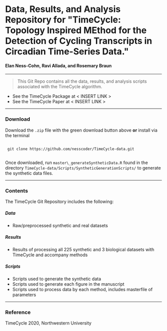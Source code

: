 # Data, Results, and Analysis Repository for "TimeCycle: Topology Inspired MEthod for the Detection of Cycling Transcripts in Circadian Time-Series Data."

#### Elan Ness-Cohn, Ravi Allada, and Rosemary Braun

------------------------------------------------------------------------

> This Git Repo contains all the data, results, and analysis scripts associated with the TimeCycle algorithm.

-   See the TimeCycle Package at \< INSERT LINK \>
-   See the TimeCycle Paper at \< INSERT LINK \>

------------------------------------------------------------------------

### Download

Download the `.zip` file with the green download button above **or** install via the terminal

```{r}
 
 git clone https://github.com/nesscoder/TimeCycle-data.git
 
```

Once downloaded, run `master\_generateSyntheticData.R` found in the directory `TimeCycle-data/Scripts/SyntheticGenerationScripts/` to generate the synthetic data files.

------------------------------------------------------------------------

### Contents

The TimeCycle Git Repository includes the following:

##### Data

-   Raw/preprocessed synthetic and real datasets

##### Results

-   Results of processing all 225 synthetic and 3 biological datasets with TimeCycle and accompany methods

##### Scripts

-   Scripts used to generate the synthetic data
-   Scripts used to generate each figure in the manuscript
-   Scripts used to process data by each method, includes masterfile of parameters

------------------------------------------------------------------------

### Reference

<!--
TimeCycle is Currently Published in the <JOURNAL NAME>: [See Article]()

Ness-Cohn, E., Allada, R. & Braun, R. TimeCycle: Topology Inspired MEthod for the Detection of Cycling Transcripts in Circadian Time-Series Data.
-->

TimeCycle 2020, Northwestern University
